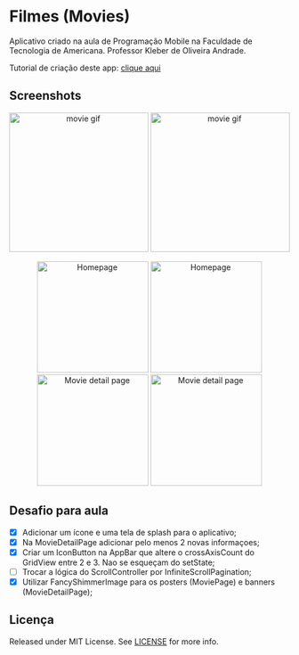# Filmes (Movies)

   Aplicativo criado na aula de Programação Mobile na Faculdade de Tecnologia de Americana. Professor Kleber de Oliveira Andrade.
   
   Tutorial de criação deste app: [clique aqui](https://medium.com/flutter-comunidade-br/criando-um-aplicativo-em-flutter-para-consumir-uma-api-de-filmes-tmdb-2b5a9982bfcd)

## Screenshots
<p align="center">
   <img src="docs/gif/movie.gif?raw=true" width="250" alt="movie gif">
   <img src="docs/gif/movie-detail.gif?raw=true" width="250" alt="movie gif">
</p>
<p align="center">
   <img src="https://res.cloudinary.com/edsan/image/upload/v1604884050/movies-app/movies-page_jmdqnw.png" alt="Homepage" width="200" />
   <img src="https://res.cloudinary.com/edsan/image/upload/v1604884050/movies-app/movies-page-2_s5voby.png" alt="Homepage" width="200" />
   <img src="https://res.cloudinary.com/edsan/image/upload/v1604884050/movies-app/movie-detail_q6486b.png" alt="Movie detail page" width="200" />
   <img src="https://res.cloudinary.com/edsan/image/upload/v1604884050/movies-app/movie-detail-2_deswif.png" alt="Movie detail page" width="200" />

</p>

## Desafio para aula

* [x] Adicionar um ícone e uma tela de splash para o aplicativo;
* [x] Na MovieDetailPage adicionar pelo menos 2 novas informaçoes;
* [x] Criar um IconButton na AppBar que altere o crossAxisCount do GridView entre 2 e 3. Nao se esqueçam do setState;
* [ ] Trocar a lógica do ScrollController por InfiniteScrollPagination;
* [x] Utilizar FancyShimmerImage para os posters (MoviePage) e banners (MovieDetailPage);

## Licença

Released under MIT License. See [LICENSE](https://github.com/Edsan7/movies-app-flutter/blob/main/LICENSE) for more info.